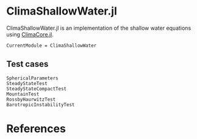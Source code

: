 # ClimaShallowWater.jl

ClimaShallowWater.jl is an implementation of the shallow water equations using [ClimaCore.jl](https://github.com/CliMA/ClimaCore.jl).

```@meta
CurrentModule = ClimaShallowWater
```


## Test cases

```@docs
SphericalParameters
SteadyStateTest
SteadyStateCompactTest
MountainTest
RossbyHaurwitzTest
BarotropicInstabilityTest
```

# References

```@bibliography
```